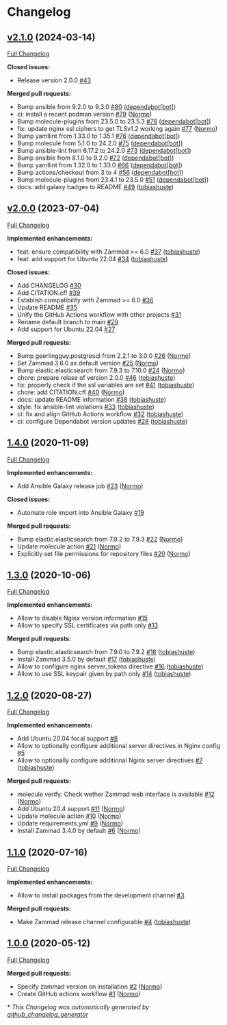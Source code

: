 # Changelog

## [v2.1.0](https://github.com/hifis-net/ansible-role-zammad/tree/v2.1.0) (2024-03-14)

[Full Changelog](https://github.com/hifis-net/ansible-role-zammad/compare/v2.0.0...v2.1.0)

**Closed issues:**

- Release version 2.0.0 [\#43](https://github.com/hifis-net/ansible-role-zammad/issues/43)

**Merged pull requests:**

- Bump ansible from 9.2.0 to 9.3.0 [\#80](https://github.com/hifis-net/ansible-role-zammad/pull/80) ([dependabot[bot]](https://github.com/apps/dependabot))
- ci: install a recent podman version [\#79](https://github.com/hifis-net/ansible-role-zammad/pull/79) ([Normo](https://github.com/Normo))
- Bump molecule-plugins from 23.5.0 to 23.5.3 [\#78](https://github.com/hifis-net/ansible-role-zammad/pull/78) ([dependabot[bot]](https://github.com/apps/dependabot))
- fix: update nginx ssl ciphers to get TLSv1.2 working again [\#77](https://github.com/hifis-net/ansible-role-zammad/pull/77) ([Normo](https://github.com/Normo))
- Bump yamllint from 1.33.0 to 1.35.1 [\#76](https://github.com/hifis-net/ansible-role-zammad/pull/76) ([dependabot[bot]](https://github.com/apps/dependabot))
- Bump molecule from 5.1.0 to 24.2.0 [\#75](https://github.com/hifis-net/ansible-role-zammad/pull/75) ([dependabot[bot]](https://github.com/apps/dependabot))
- Bump ansible-lint from 6.17.2 to 24.2.0 [\#73](https://github.com/hifis-net/ansible-role-zammad/pull/73) ([dependabot[bot]](https://github.com/apps/dependabot))
- Bump ansible from 8.1.0 to 9.2.0 [\#72](https://github.com/hifis-net/ansible-role-zammad/pull/72) ([dependabot[bot]](https://github.com/apps/dependabot))
- Bump yamllint from 1.32.0 to 1.33.0 [\#66](https://github.com/hifis-net/ansible-role-zammad/pull/66) ([dependabot[bot]](https://github.com/apps/dependabot))
- Bump actions/checkout from 3 to 4 [\#56](https://github.com/hifis-net/ansible-role-zammad/pull/56) ([dependabot[bot]](https://github.com/apps/dependabot))
- Bump molecule-plugins from 23.4.1 to 23.5.0 [\#51](https://github.com/hifis-net/ansible-role-zammad/pull/51) ([dependabot[bot]](https://github.com/apps/dependabot))
- docs: add galaxy badges to README [\#49](https://github.com/hifis-net/ansible-role-zammad/pull/49) ([tobiashuste](https://github.com/tobiashuste))

## [v2.0.0](https://github.com/hifis-net/ansible-role-zammad/tree/v2.0.0) (2023-07-04)

[Full Changelog](https://github.com/hifis-net/ansible-role-zammad/compare/1.4.0...v2.0.0)

**Implemented enhancements:**

- feat: ensure compatibility with Zammad \>= 6.0 [\#37](https://github.com/hifis-net/ansible-role-zammad/pull/37) ([tobiashuste](https://github.com/tobiashuste))
- feat: add support for Ubuntu 22.04 [\#34](https://github.com/hifis-net/ansible-role-zammad/pull/34) ([tobiashuste](https://github.com/tobiashuste))

**Closed issues:**

- Add CHANGELOG [\#30](https://github.com/hifis-net/ansible-role-zammad/issues/30)
- Add CITATION.cff [\#39](https://github.com/hifis-net/ansible-role-zammad/issues/39)
- Establish compatibility with Zammad \>= 6.0 [\#36](https://github.com/hifis-net/ansible-role-zammad/issues/36)
- Update README [\#35](https://github.com/hifis-net/ansible-role-zammad/issues/35)
- Unify the GitHub Actions workflow with other projects [\#31](https://github.com/hifis-net/ansible-role-zammad/issues/31)
- Rename default branch to main [\#29](https://github.com/hifis-net/ansible-role-zammad/issues/29)
- Add support for Ubuntu 22.04 [\#27](https://github.com/hifis-net/ansible-role-zammad/issues/27)

**Merged pull requests:**

- Bump geerlingguy.postgresql from 2.2.1 to 3.0.0 [\#26](https://github.com/hifis-net/ansible-role-zammad/pull/26) ([Normo](https://github.com/Normo))
- Set Zammad 3.6.0 as default version [\#25](https://github.com/hifis-net/ansible-role-zammad/pull/25) ([Normo](https://github.com/Normo))
- Bump elastic.elasticsearch from 7.9.3 to 7.10.0 [\#24](https://github.com/hifis-net/ansible-role-zammad/pull/24) ([Normo](https://github.com/Normo))
- chore: prepare relase of version 2.0.0 [\#46](https://github.com/hifis-net/ansible-role-zammad/pull/46) ([tobiashuste](https://github.com/tobiashuste))
- fix: properly check if the ssl variables are set [\#41](https://github.com/hifis-net/ansible-role-zammad/pull/41) ([tobiashuste](https://github.com/tobiashuste))
- chore: add CITATION.cff [\#40](https://github.com/hifis-net/ansible-role-zammad/pull/40) ([Normo](https://github.com/Normo))
- docs: update README information [\#38](https://github.com/hifis-net/ansible-role-zammad/pull/38) ([tobiashuste](https://github.com/tobiashuste))
- style: fix ansible-lint violations [\#33](https://github.com/hifis-net/ansible-role-zammad/pull/33) ([tobiashuste](https://github.com/tobiashuste))
- ci: fix and align GitHub Actions workflow [\#32](https://github.com/hifis-net/ansible-role-zammad/pull/32) ([tobiashuste](https://github.com/tobiashuste))
- ci: configure Dependabot version updates [\#28](https://github.com/hifis-net/ansible-role-zammad/pull/28) ([tobiashuste](https://github.com/tobiashuste))

## [1.4.0](https://github.com/hifis-net/ansible-role-zammad/tree/1.4.0) (2020-11-09)

[Full Changelog](https://github.com/hifis-net/ansible-role-zammad/compare/1.3.0...1.4.0)

**Implemented enhancements:**

- Add Ansible Galaxy release job [\#23](https://github.com/hifis-net/ansible-role-zammad/pull/23) ([Normo](https://github.com/Normo))

**Closed issues:**

- Automate role import into Ansible Galaxy [\#19](https://github.com/hifis-net/ansible-role-zammad/issues/19)

**Merged pull requests:**

- Bump elastic.elasticsearch from 7.9.2 to 7.9.3 [\#22](https://github.com/hifis-net/ansible-role-zammad/pull/22) ([Normo](https://github.com/Normo))
- Update molecule action [\#21](https://github.com/hifis-net/ansible-role-zammad/pull/21) ([Normo](https://github.com/Normo))
- Explicitly set file permissions for repository files [\#20](https://github.com/hifis-net/ansible-role-zammad/pull/20) ([Normo](https://github.com/Normo))

## [1.3.0](https://github.com/hifis-net/ansible-role-zammad/tree/1.3.0) (2020-10-06)

[Full Changelog](https://github.com/hifis-net/ansible-role-zammad/compare/1.2.0...1.3.0)

**Implemented enhancements:**

- Allow to disable Nginx version information [\#15](https://github.com/hifis-net/ansible-role-zammad/issues/15)
- Allow to specify SSL certificates via path only [\#13](https://github.com/hifis-net/ansible-role-zammad/issues/13)

**Merged pull requests:**

- Bump elastic.elasticsearch from 7.9.0 to 7.9.2 [\#18](https://github.com/hifis-net/ansible-role-zammad/pull/18) ([tobiashuste](https://github.com/tobiashuste))
- Install Zammad 3.5.0 by default [\#17](https://github.com/hifis-net/ansible-role-zammad/pull/17) ([tobiashuste](https://github.com/tobiashuste))
- Allow to configure nginx server\_tokens directive [\#16](https://github.com/hifis-net/ansible-role-zammad/pull/16) ([tobiashuste](https://github.com/tobiashuste))
- Allow to use SSL keypair given by path only [\#14](https://github.com/hifis-net/ansible-role-zammad/pull/14) ([tobiashuste](https://github.com/tobiashuste))

## [1.2.0](https://github.com/hifis-net/ansible-role-zammad/tree/1.2.0) (2020-08-27)

[Full Changelog](https://github.com/hifis-net/ansible-role-zammad/compare/1.1.0...1.2.0)

**Implemented enhancements:**

- Add Ubuntu 20.04 focal support [\#8](https://github.com/hifis-net/ansible-role-zammad/issues/8)
- Allow to optionally configure additional server directives in Nginx config [\#5](https://github.com/hifis-net/ansible-role-zammad/issues/5)
- Allow to optionally configure additional Nginx server directives [\#7](https://github.com/hifis-net/ansible-role-zammad/pull/7) ([tobiashuste](https://github.com/tobiashuste))

**Merged pull requests:**

- molecule verify: Check wether Zammad web interface is available [\#12](https://github.com/hifis-net/ansible-role-zammad/pull/12) ([Normo](https://github.com/Normo))
- Add Ubuntu 20.4 support [\#11](https://github.com/hifis-net/ansible-role-zammad/pull/11) ([Normo](https://github.com/Normo))
- Update molecule action [\#10](https://github.com/hifis-net/ansible-role-zammad/pull/10) ([Normo](https://github.com/Normo))
- Update requirements.yml [\#9](https://github.com/hifis-net/ansible-role-zammad/pull/9) ([Normo](https://github.com/Normo))
- Install Zammad 3.4.0 by default [\#6](https://github.com/hifis-net/ansible-role-zammad/pull/6) ([Normo](https://github.com/Normo))

## [1.1.0](https://github.com/hifis-net/ansible-role-zammad/tree/1.1.0) (2020-07-16)

[Full Changelog](https://github.com/hifis-net/ansible-role-zammad/compare/1.0.0...1.1.0)

**Implemented enhancements:**

- Allow to install packages from the development channel [\#3](https://github.com/hifis-net/ansible-role-zammad/issues/3)

**Merged pull requests:**

- Make Zammad release channel configurable [\#4](https://github.com/hifis-net/ansible-role-zammad/pull/4) ([tobiashuste](https://github.com/tobiashuste))

## [1.0.0](https://github.com/hifis-net/ansible-role-zammad/tree/1.0.0) (2020-05-12)

[Full Changelog](https://github.com/hifis-net/ansible-role-zammad/compare/157bef1dfe6bc566f10f927ab929b3910d3ea986...1.0.0)

**Merged pull requests:**

- Specify zammad version on installation [\#2](https://github.com/hifis-net/ansible-role-zammad/pull/2) ([Normo](https://github.com/Normo))
- Create GitHub actions workflow [\#1](https://github.com/hifis-net/ansible-role-zammad/pull/1) ([Normo](https://github.com/Normo))



\* *This Changelog was automatically generated by [github_changelog_generator](https://github.com/github-changelog-generator/github-changelog-generator)*
